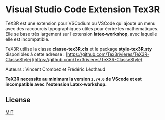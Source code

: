 # Visual Studio Code Extension Tex3R

TeX3R est une extension pour VSCodium ou VSCode qui ajoute un menu avec des raccourcis typographiques utiles pour écrire les mathématiques. Elle se base très largement sur l'extension **latex-workshop**, avec laquelle elle est incompatible.

TeX3R utilise la classe **classe-tex3R.cls** et le package **style-tex3R.sty** disponibles à cette adresse : [https://github.com/Tex3rivieres/TeX3R-ClasseStyle/](https://github.com/Tex3rivieres/TeX3R-ClasseStyle)
 

Auteurs : Vincent Crombez et Frédéric Léothaud

**TeX3R necessite au minimum la version `1.74.0` de VScode et est incompatible avec l'extension Latex-workshop.**


## License

[MIT](https://opensource.org/licenses/MIT)
